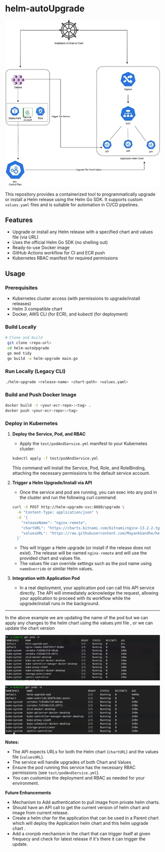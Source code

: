 # helm-autoUpgrade

![Kubernetes Helm Upgrade Flow](test/flow.png)

This repository provides a containerized tool to programmatically upgrade or install a Helm release using the Helm Go SDK. It supports custom `values.yaml` files and is suitable for automation in CI/CD pipelines.

## Features
- Upgrade or install any Helm release with a specified chart and values file (via URL)
- Uses the official Helm Go SDK (no shelling out)
- Ready-to-use Docker image
- GitHub Actions workflow for CI and ECR push
- Kubernetes RBAC manifest for required permissions

## Usage

### Prerequisites
- Kubernetes cluster access (with permissions to upgrade/install releases)
- Helm 3 compatible chart
- Docker, AWS CLI (for ECR), and kubectl (for deployment)

### Build Locally
```sh
# Clone and build
 git clone <repo-url>
 cd helm-autoUpgrade
 go mod tidy
 go build -o helm-upgrade main.go
```

### Run Locally (Legacy CLI)
```sh
./helm-upgrade <release-name> <chart-path> <values.yaml>
```

### Build and Push Docker Image
```sh
docker build -t <your-ecr-repo>:<tag> .
docker push <your-ecr-repo>:<tag>
```

### Deploy in Kubernetes

1. **Deploy the Service, Pod, and RBAC**
   - Apply the `test/podAndService.yml` manifest to your Kubernetes cluster:
   ```sh
   kubectl apply -f test/podAndService.yml
   ```
   This command will install the Service, Pod, Role, and RoleBinding, attaching the necessary permissions to the default service account.

2. **Trigger a Helm Upgrade/Install via API**
   - Once the service and pod are running, you can exec into any pod in the cluster and run the following curl command:
   ```sh
   curl -X POST http://helm-upgrade-svc:8080/upgrade \
     -H "Content-Type: application/json" \
     -d '{
       "releaseName": "nginx-remote",
       "chartURL": "https://charts.bitnami.com/bitnami/nginx-13.2.2.tgz",
       "valuesURL": "https://raw.githubusercontent.com/MayankGandhe/helm-autoUpgrade/refs/heads/main/test/new-value.yaml"
     }'
   ```
   - This will trigger a Helm upgrade (or install if the release does not exist). The release will be named `nginx-remote` and will use the provided chart and values file.
   - The values file can override settings such as the pod name using `nameOverride` or similar Helm values.

3. **Integration with Application Pod**
   - In a real deployment, your application pod can call this API service directly. The API will immediately acknowledge the request, allowing your application to proceed with its workflow while the upgrade/install runs in the background.

---

In the above example we are updating the name of the pod but we can apply any changes to the helm chart using the values.yml file , or we can update the chart version 

![Before Making the CURL call  of Code](test/before.png)

![After Making Curl call the Application name is changed](test/after.png)



**Notes:**
- The API expects URLs for both the Helm chart (`chartURL`) and the values file (`valuesURL`).
- The service will handle upgrades of both Chart and Values
- Ensure the pod running this service has the necessary RBAC permissions (see `test/podAndService.yml`).
- You can customize the deployment and RBAC as needed for your environment.


**Future Enhancements**
- Mechanism to Add authentication to pull image from private helm charts.
- Should have an API call to get the current version of helm chart and image from current release.
- Create a helm char for the application that can be used in a Parent chart which will deploy the Application helm chart and this helm upgrade chart .
- Add a cronjob mechanism in the chart that can trigger itself at given frequecy and check for latest release if it's there it can trigger the update.

